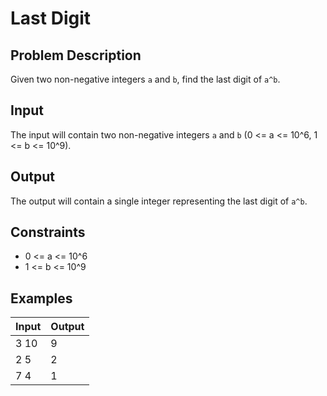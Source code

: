 # Last Digit

## Problem Description
Given two non-negative integers `a` and `b`, find the last digit of `a^b`. 

## Input
The input will contain two non-negative integers `a` and `b` (0 <= a <= 10^6, 1 <= b <= 10^9).

## Output
The output will contain a single integer representing the last digit of `a^b`.

## Constraints
- 0 <= a <= 10^6
- 1 <= b <= 10^9

## Examples
|Input|Output|
|-|-|
|3 10|9|
|2 5|2|
|7 4|1|